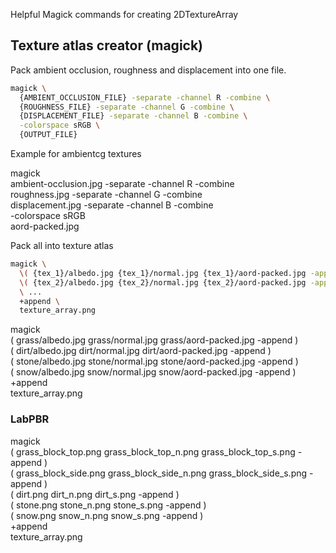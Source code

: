 Helpful Magick commands for creating 2DTextureArray

## Texture atlas creator (magick)

Pack ambient occlusion, roughness and displacement into one file.

```bash
magick \
  {AMBIENT_OCCLUSION_FILE} -separate -channel R -combine \
  {ROUGHNESS_FILE} -separate -channel G -combine \
  {DISPLACEMENT_FILE} -separate -channel B -combine \
  -colorspace sRGB \
  {OUTPUT_FILE}
```

Example for ambientcg textures

magick \
 ambient-occlusion.jpg -separate -channel R -combine \
 roughness.jpg -separate -channel G -combine \
 displacement.jpg -separate -channel B -combine \
 -colorspace sRGB \
 aord-packed.jpg

Pack all into texture atlas

```bash
magick \
  \( {tex_1}/albedo.jpg {tex_1}/normal.jpg {tex_1}/aord-packed.jpg -append \) \
  \( {tex_2}/albedo.jpg {tex_2}/normal.jpg {tex_2}/aord-packed.jpg -append \) \
  \ ...
  +append \
  texture_array.png
```

magick \
 \( grass/albedo.jpg grass/normal.jpg grass/aord-packed.jpg -append \) \
 \( dirt/albedo.jpg dirt/normal.jpg dirt/aord-packed.jpg -append \) \
 \( stone/albedo.jpg stone/normal.jpg stone/aord-packed.jpg -append \) \
 \( snow/albedo.jpg snow/normal.jpg snow/aord-packed.jpg -append \) \
 +append \
 texture_array.png

### LabPBR

magick \
 \( grass_block_top.png grass_block_top_n.png grass_block_top_s.png -append \) \
 \( grass_block_side.png grass_block_side_n.png grass_block_side_s.png -append \) \
 \( dirt.png dirt_n.png dirt_s.png -append \) \
 \( stone.png stone_n.png stone_s.png -append \) \
 \( snow.png snow_n.png snow_s.png -append \) \
 +append \
 texture_array.png
